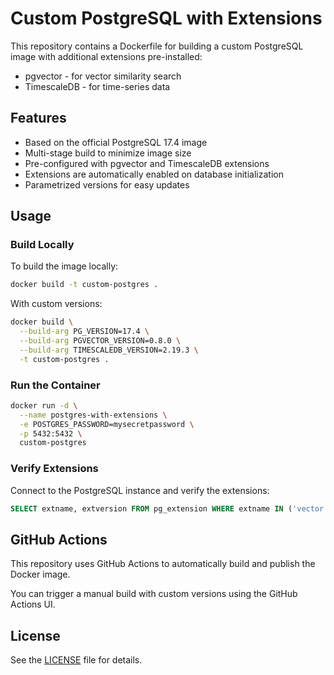 # Custom PostgreSQL with Extensions

This repository contains a Dockerfile for building a custom PostgreSQL image with additional extensions pre-installed:

- pgvector - for vector similarity search
- TimescaleDB - for time-series data

## Features

- Based on the official PostgreSQL 17.4 image
- Multi-stage build to minimize image size
- Pre-configured with pgvector and TimescaleDB extensions
- Extensions are automatically enabled on database initialization
- Parametrized versions for easy updates

## Usage

### Build Locally

To build the image locally:

```bash
docker build -t custom-postgres .
```

With custom versions:

```bash
docker build \
  --build-arg PG_VERSION=17.4 \
  --build-arg PGVECTOR_VERSION=0.8.0 \
  --build-arg TIMESCALEDB_VERSION=2.19.3 \
  -t custom-postgres .
```

### Run the Container

```bash
docker run -d \
  --name postgres-with-extensions \
  -e POSTGRES_PASSWORD=mysecretpassword \
  -p 5432:5432 \
  custom-postgres
```

### Verify Extensions

Connect to the PostgreSQL instance and verify the extensions:

```sql
SELECT extname, extversion FROM pg_extension WHERE extname IN ('vector', 'timescaledb');
```

## GitHub Actions

This repository uses GitHub Actions to automatically build and publish the Docker image.

You can trigger a manual build with custom versions using the GitHub Actions UI.

## License

See the [LICENSE](LICENSE) file for details.
